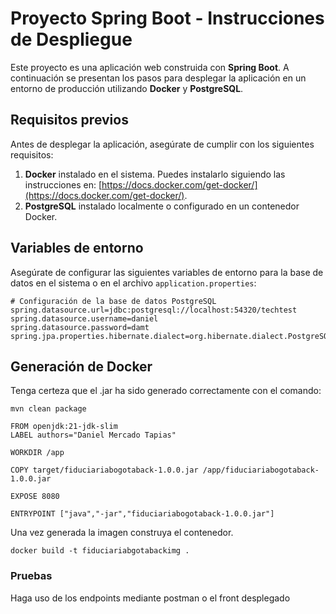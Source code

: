 # Proyecto Spring Boot - Instrucciones de Despliegue

Este proyecto es una aplicación web construida con **Spring Boot**. A continuación se presentan los pasos para desplegar la aplicación en un entorno de producción utilizando **Docker** y **PostgreSQL**.

## Requisitos previos

Antes de desplegar la aplicación, asegúrate de cumplir con los siguientes requisitos:

1. **Docker** instalado en el sistema. Puedes instalarlo siguiendo las instrucciones en: [https://docs.docker.com/get-docker/](https://docs.docker.com/get-docker/).
3. **PostgreSQL** instalado localmente o configurado en un contenedor Docker.

## Variables de entorno

Asegúrate de configurar las siguientes variables de entorno para la base de datos en el sistema o en el archivo `application.properties`:

```properties
# Configuración de la base de datos PostgreSQL
spring.datasource.url=jdbc:postgresql://localhost:54320/techtest
spring.datasource.username=daniel
spring.datasource.password=damt
spring.jpa.properties.hibernate.dialect=org.hibernate.dialect.PostgreSQLDialect
```

## Generación de Docker

Tenga certeza que el .jar ha sido generado correctamente con el comando:
```
mvn clean package
```

```properties
FROM openjdk:21-jdk-slim
LABEL authors="Daniel Mercado Tapias"

WORKDIR /app

COPY target/fiduciariabogotaback-1.0.0.jar /app/fiduciariabogotaback-1.0.0.jar

EXPOSE 8080

ENTRYPOINT ["java","-jar","fiduciariabogotaback-1.0.0.jar"]
```

Una vez generada la imagen construya el contenedor.

```
docker build -t fiduciariabgotabackimg .
```


### Pruebas

Haga uso de los endpoints mediante postman o el front desplegado
